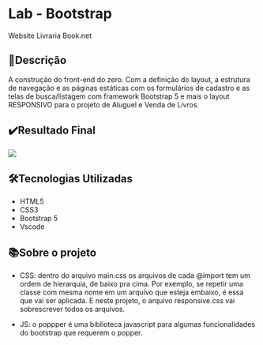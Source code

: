 # Lab - Bootstrap
Website Livraria Book.net

## 💭Descrição
A construção do front-end  do zero. Com a definição do layout, a estrutura de navegação e as páginas estáticas com os formulários de cadastro e as telas de busca/listagem com framework Bootstrap 5 e mais o layout RESPONSIVO para o projeto de Aluguel e Venda de Livros.

## ✔️Resultado Final
<img src="https://media.giphy.com/media/Yh2204pC6HHSA48O6d/giphy.gif">

## 🛠️Tecnologias Utilizadas
- HTML5
- CSS3
- Bootstrap 5
- Vscode

## 📚Sobre o projeto

- CSS: dentro do arquivo main.css os arquivos de cada @import tem um ordem de hierarquia, de baixo pra cima.
Por exemplo, se repetir uma classe com mesma nome em um arquivo que esteja embaixo, é essa que vai ser aplicada. E neste projeto, o arquivo responsive.css vai sobrescrever todos os arquivos.

- JS: o poppper é uma biblioteca javascript para algumas funcionalidades do bootstrap que requerem o popper.
